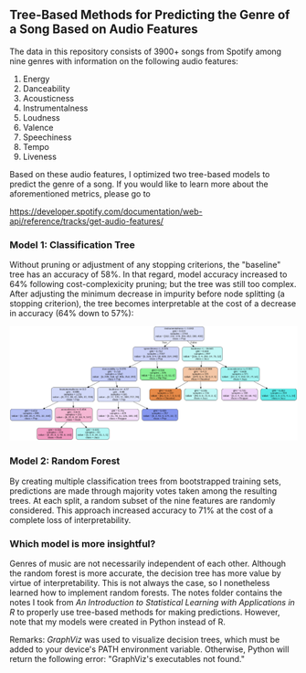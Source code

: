 ## Tree-Based Methods for Predicting the Genre of a Song Based on Audio Features

The data in this repository consists of 3900+ songs from Spotify among nine genres with information on the following audio features:

1. Energy
2. Danceability
3. Acousticness
4. Instrumentalness
5. Loudness
6. Valence
7. Speechiness
8. Tempo
9. Liveness

Based on these audio features, I optimized two tree-based models to predict the genre of a song. If you would like to learn more about the aforementioned metrics, please go to

https://developer.spotify.com/documentation/web-api/reference/tracks/get-audio-features/

### Model 1: Classification Tree

Without pruning or adjustment of any stopping criterions, the "baseline" tree has an accuracy of 58%. In that regard, model accuracy increased to 64% following cost-complexicity pruning; but the tree was still too complex. After adjusting the minimum decrease in impurity before node splitting (a stopping criterion), the tree becomes interpretable at the cost of a decrease in accuracy (64% down to 57%):

![](final_decision_tree.png)

### Model 2:  Random Forest

By creating multiple classification trees from bootstrapped training sets, predictions are made through majority votes taken among the resulting trees. At each split, a random subset of the nine features are randomly considered. This approach increased accuracy to 71% at the cost of a complete loss of interpretability. 

### Which model is more insightful?
Genres of music are not necessarily independent of each other. Although the random forest is more accurate, the decision tree has more value by virtue of interpretability. This is not always the case, so I nonetheless learned how to implement random forests. The notes folder contains the notes I took from *An Introduction to Statistical Learning with Applications in R* to properly use tree-based methods for making predictions.  However, note that my models were created in Python instead of R. 

Remarks: *GraphViz* was used to visualize decision trees, which must be added to your device's PATH environment variable. Otherwise, Python will return the following error: "GraphViz's executables not found."
